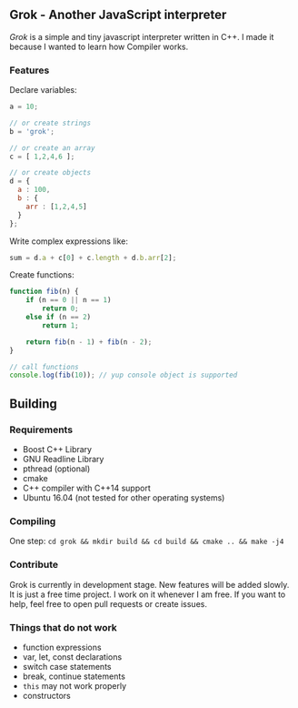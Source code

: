 ## Grok - Another JavaScript interpreter

_Grok_ is a simple and tiny javascript interpreter written in C++. I made it because I wanted to learn how Compiler works.

### Features

Declare variables:

```js
a = 10;

// or create strings
b = 'grok';

// or create an array
c = [ 1,2,4,6 ];

// or create objects
d = {
  a : 100,
  b : {
    arr : [1,2,4,5]
  }
};

```
Write complex expressions like:

```js
sum = d.a + c[0] + c.length + d.b.arr[2];

```

Create functions:

```js
function fib(n) {
    if (n == 0 || n == 1)
        return 0;
    else if (n == 2)
        return 1;

    return fib(n - 1) + fib(n - 2);
}

// call functions
console.log(fib(10)); // yup console object is supported
```

## Building
### Requirements
+ Boost C++ Library
+ GNU Readline Library
+ pthread (optional)
+ cmake
+ C++ compiler with C++14 support
+ Ubuntu 16.04 (not tested for other operating systems)

### Compiling
One step: `cd grok && mkdir build && cd build && cmake .. && make -j4`

### Contribute
Grok is currently in development stage. New features will be added slowly.
It is just a free time project. I work on it whenever I am free. If you want
to help, feel free to open pull requests or create issues.

### Things that do not work

+ function expressions
+ var, let, const declarations
+ switch case statements
+ break, continue statements
+ `this` may not work properly
+ constructors
